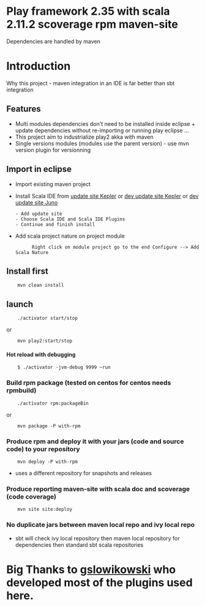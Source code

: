 # Play framework 2.35 with scala 2.11.2 scoverage rpm maven-site
Dependencies are handled by maven

# Introduction
Why this project - maven integration in an IDE is far better than sbt integration

## Features
  - Multi modules dependencies don't need to be installed inside eclipse + update dependencies without re-importing or running play eclipse ... 
  - This project aim to industrialize play2 akka with maven
  - Single versions modules (modules use the parent version) - use mvn version plugin for versionning 
  
## Import in eclipse
  - Import existing maven project
  - Install Scala IDE from [update site Kepler](<http://download.scala-ide.org/sdk/helium/e38/scala211/stable/site/>) or [dev update site Kepler](<http://download.scala-ide.org/sdk/lithium/e38/scala211/dev/site/>) or [dev update site Juno](<http://download.scala-ide.org/sdk/lithium/e44/scala211/dev/site/>)

        - Add update site
		- Choose Scala IDE and Scala IDE Plugins
		- Continue and finish install
   - Add scala project nature on project module
   
	           Right click on module project go to the end Configure --> Add Scala Nature

## Install first
		mvn clean install

## launch
		./activator start/stop
or

		mvn play2:start/stop

#### Hot reload with debugging
		$ ./activator -jvm-debug 9999 ~run


### Build rpm package (tested on centos for centos needs rpmbuild)
		./activator rpm:packageBin
or

		mvn package -P with-rpm

### Produce rpm and deploy it with your jars (code and source code) to your repository
		mvn deploy -P with-rpm
  - uses a different repository for snapshots and releases

### Produce reporting maven-site with scala doc and scoverage (code coverage)
		mvn site site:deploy


### No duplicate jars between maven local repo and ivy local repo
  - sbt will check ivy local repository then maven local repository for dependencies then standard sbt scala repositories
  
  

# Big Thanks to [gslowikowski](<https://github.com/gslowikowski>) who developed most of the plugins used here.
    
                               